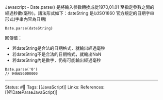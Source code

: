 
Javascript - Date.parse() 是將輸入參數轉換成從1970,01.01 至指定參數之間的經過秒數(毫秒)。語法形式如下：dateString 是以ISO1860 官方規定的日期字串形式(字串內容為日期)

```
Date.parse(dateString)
```

回傳值：
- 若dateString是合法的日期格式，就輸出經過毫秒
- 若dateString不是合法的日期格式，就輸出NaN
- 若dateString內是數字，仍有可能輸出經過毫秒
```
Date.parse('0')
// 946656000000
```


---
Status: #🌱 
Tags:
[[JavaScript]]
Links:
References:
[[@DateParseJavaScript]]